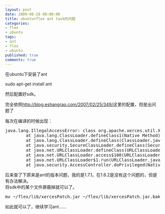 ```yaml
---
layout: post
date: 2009-06-28 00:00:00
title: ubuntu+flex ant task的问题
categories:
- flex
- ubuntu
tags:
- ant
- flex
- ubuntu
published: true
comments: true
---
```

<p>在ubuntu下安装了ant</p>

<p>sudo apt-get install ant</p>

<p>然后配置好sdk。</p>

<p>完全依照<a href="http://blog.eshangrao.com/2007/02/25/349/" target="_blank">http://blog.eshangrao.com/2007/02/25/349/</a>这里的配置，但是出问题了</p>

<p>每次在编译的时候出现：
<pre>java.lang.IllegalAccessError: class org.apache.xerces.util.XMLAttributesMMImpl$AttributeMMImpl cannot access its superclass org.apache.xerces.util.XMLAttributesImpl$Attribute
        at java.lang.ClassLoader.defineClass1(Native Method)
        at java.lang.ClassLoader.defineClass(ClassLoader.java:620)
        at java.security.SecureClassLoader.defineClass(SecureClassLoader.java:124)
        at java.net.URLClassLoader.defineClass(URLClassLoader.java:260)
        at java.net.URLClassLoader.access$100(URLClassLoader.java:56)
        at java.net.URLClassLoader$1.run(URLClassLoader.java:195)
        at java.security.AccessController.doPrivileged(Native Method)</pre>
后来查了下原来是ant的版本问题，我的是1.7.1。在1.6.2是没有这个问题的，但是有办法解决。<br />
将sdk中的某个文件屏蔽掉就可以了。
<pre>mv ~/flex/lib/xercesPatch.jar ~/flex/lib/xercesPatch.jar.bak</pre>
如此就可以了，继续学习ant……</p>

<p></p>
